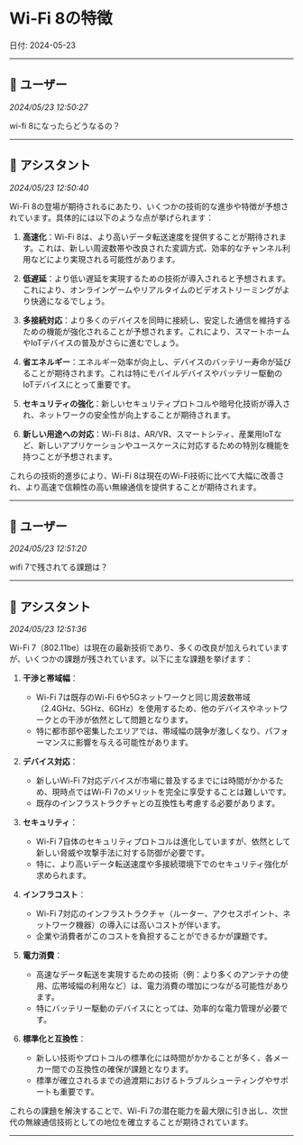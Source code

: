 # Wi-Fi 8の特徴

日付: 2024-05-23

---

## 👤 ユーザー
*2024/05/23 12:50:27*

wi-fi 8になったらどうなるの？

---

## 🤖 アシスタント
*2024/05/23 12:50:40*

Wi-Fi 8の登場が期待されるにあたり、いくつかの技術的な進歩や特徴が予想されています。具体的には以下のような点が挙げられます：

1. **高速化**：Wi-Fi 8は、より高いデータ転送速度を提供することが期待されます。これは、新しい周波数帯や改良された変調方式、効率的なチャンネル利用などにより実現される可能性があります。

2. **低遅延**：より低い遅延を実現するための技術が導入されると予想されます。これにより、オンラインゲームやリアルタイムのビデオストリーミングがより快適になるでしょう。

3. **多接続対応**：より多くのデバイスを同時に接続し、安定した通信を維持するための機能が強化されることが予想されます。これにより、スマートホームやIoTデバイスの普及がさらに進むでしょう。

4. **省エネルギー**：エネルギー効率が向上し、デバイスのバッテリー寿命が延びることが期待されます。これは特にモバイルデバイスやバッテリー駆動のIoTデバイスにとって重要です。

5. **セキュリティの強化**：新しいセキュリティプロトコルや暗号化技術が導入され、ネットワークの安全性が向上することが期待されます。

6. **新しい用途への対応**：Wi-Fi 8は、AR/VR、スマートシティ、産業用IoTなど、新しいアプリケーションやユースケースに対応するための特別な機能を持つことが予想されます。

これらの技術的進歩により、Wi-Fi 8は現在のWi-Fi技術に比べて大幅に改善され、より高速で信頼性の高い無線通信を提供することが期待されます。

---

## 👤 ユーザー
*2024/05/23 12:51:20*

wifi 7で残されてる課題は？

---

## 🤖 アシスタント
*2024/05/23 12:51:36*

Wi-Fi 7（802.11be）は現在の最新技術であり、多くの改良が加えられていますが、いくつかの課題が残されています。以下に主な課題を挙げます：

1. **干渉と帯域幅**：
   - Wi-Fi 7は既存のWi-Fi 6や5Gネットワークと同じ周波数帯域（2.4GHz、5GHz、6GHz）を使用するため、他のデバイスやネットワークとの干渉が依然として問題となります。
   - 特に都市部や密集したエリアでは、帯域幅の競争が激しくなり、パフォーマンスに影響を与える可能性があります。

2. **デバイス対応**：
   - 新しいWi-Fi 7対応デバイスが市場に普及するまでには時間がかかるため、現時点ではWi-Fi 7のメリットを完全に享受することは難しいです。
   - 既存のインフラストラクチャとの互換性も考慮する必要があります。

3. **セキュリティ**：
   - Wi-Fi 7自体のセキュリティプロトコルは進化していますが、依然として新しい脅威や攻撃手法に対する防御が必要です。
   - 特に、より高いデータ転送速度や多接続環境下でのセキュリティ強化が求められます。

4. **インフラコスト**：
   - Wi-Fi 7対応のインフラストラクチャ（ルーター、アクセスポイント、ネットワーク機器）の導入には高いコストが伴います。
   - 企業や消費者がこのコストを負担することができるかが課題です。

5. **電力消費**：
   - 高速なデータ転送を実現するための技術（例：より多くのアンテナの使用、広帯域幅の利用など）は、電力消費の増加につながる可能性があります。
   - 特にバッテリー駆動のデバイスにとっては、効率的な電力管理が必要です。

6. **標準化と互換性**：
   - 新しい技術やプロトコルの標準化には時間がかかることが多く、各メーカー間での互換性の確保が課題となります。
   - 標準が確立されるまでの過渡期におけるトラブルシューティングやサポートも重要です。

これらの課題を解決することで、Wi-Fi 7の潜在能力を最大限に引き出し、次世代の無線通信技術としての地位を確立することが期待されています。

---
